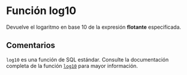 ﻿---
SidebarGroup: "l"
Autogenerated: true
---

# Función  log10

Devuelve el logaritmo en base 10 de la expresión **flotante** especificada.

## Comentarios 

`log10` es una función de SQL estándar. Consulte la documentación completa de la función [`log10`](https://learn.microsoft.com/es-es/sql/t-sql/functions/log10-transact-sql) para mayor información.

